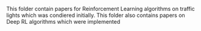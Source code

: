 This folder contain papers for Reinforcement Learning algorithms on traffic lights which was condiered initially.
This folder also contains papers on Deep RL algorithms which were implemented
